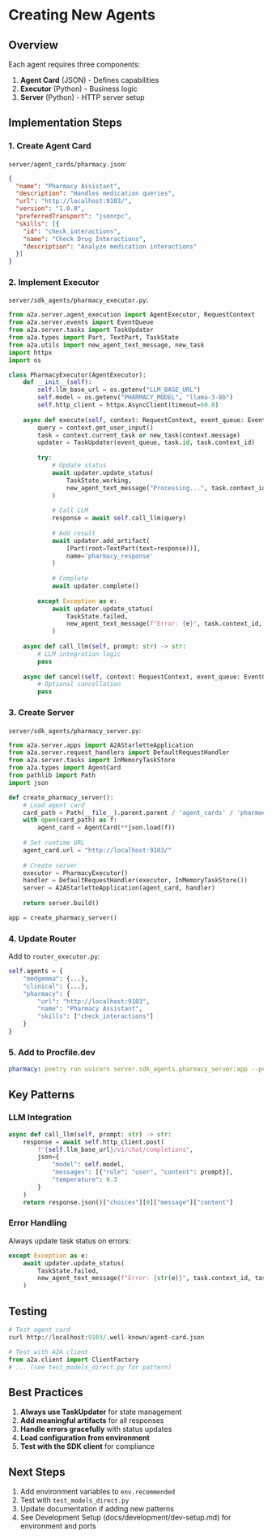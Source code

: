# Creating New Agents

## Overview

Each agent requires three components:
1. **Agent Card** (JSON) - Defines capabilities
2. **Executor** (Python) - Business logic
3. **Server** (Python) - HTTP server setup

## Implementation Steps

### 1. Create Agent Card
`server/agent_cards/pharmacy.json`:
```json
{
  "name": "Pharmacy Assistant",
  "description": "Handles medication queries",
  "url": "http://localhost:9103/",
  "version": "1.0.0",
  "preferredTransport": "jsonrpc",
  "skills": [{
    "id": "check_interactions",
    "name": "Check Drug Interactions",
    "description": "Analyze medication interactions"
  }]
}
```

### 2. Implement Executor
`server/sdk_agents/pharmacy_executor.py`:
```python
from a2a.server.agent_execution import AgentExecutor, RequestContext
from a2a.server.events import EventQueue
from a2a.server.tasks import TaskUpdater
from a2a.types import Part, TextPart, TaskState
from a2a.utils import new_agent_text_message, new_task
import httpx
import os

class PharmacyExecutor(AgentExecutor):
    def __init__(self):
        self.llm_base_url = os.getenv("LLM_BASE_URL")
        self.model = os.getenv("PHARMACY_MODEL", "llama-3-8b")
        self.http_client = httpx.AsyncClient(timeout=60.0)
    
    async def execute(self, context: RequestContext, event_queue: EventQueue):
        query = context.get_user_input()
        task = context.current_task or new_task(context.message)
        updater = TaskUpdater(event_queue, task.id, task.context_id)
        
        try:
            # Update status
            await updater.update_status(
                TaskState.working,
                new_agent_text_message("Processing...", task.context_id, task.id)
            )
            
            # Call LLM
            response = await self.call_llm(query)
            
            # Add result
            await updater.add_artifact(
                [Part(root=TextPart(text=response))],
                name='pharmacy_response'
            )
            
            # Complete
            await updater.complete()
            
        except Exception as e:
            await updater.update_status(
                TaskState.failed,
                new_agent_text_message(f"Error: {e}", task.context_id, task.id)
            )
    
    async def call_llm(self, prompt: str) -> str:
        # LLM integration logic
        pass
    
    async def cancel(self, context: RequestContext, event_queue: EventQueue):
        # Optional cancellation
        pass
```

### 3. Create Server
`server/sdk_agents/pharmacy_server.py`:
```python
from a2a.server.apps import A2AStarletteApplication
from a2a.server.request_handlers import DefaultRequestHandler
from a2a.server.tasks import InMemoryTaskStore
from a2a.types import AgentCard
from pathlib import Path
import json

def create_pharmacy_server():
    # Load agent card
    card_path = Path(__file__).parent.parent / 'agent_cards' / 'pharmacy.json'
    with open(card_path) as f:
        agent_card = AgentCard(**json.load(f))
    
    # Set runtime URL
    agent_card.url = "http://localhost:9103/"
    
    # Create server
    executor = PharmacyExecutor()
    handler = DefaultRequestHandler(executor, InMemoryTaskStore())
    server = A2AStarletteApplication(agent_card, handler)
    
    return server.build()

app = create_pharmacy_server()
```

### 4. Update Router

Add to `router_executor.py`:
```python
self.agents = {
    "medgemma": {...},
    "clinical": {...},
    "pharmacy": {
        "url": "http://localhost:9103",
        "name": "Pharmacy Assistant",
        "skills": ["check_interactions"]
    }
}
```

### 5. Add to Procfile.dev
```yaml
pharmacy: poetry run uvicorn server.sdk_agents.pharmacy_server:app --port 9103 --env-file $UVICORN_ENV_FILE
```

## Key Patterns

### LLM Integration
```python
async def call_llm(self, prompt: str) -> str:
    response = await self.http_client.post(
        f"{self.llm_base_url}/v1/chat/completions",
        json={
            "model": self.model,
            "messages": [{"role": "user", "content": prompt}],
            "temperature": 0.3
        }
    )
    return response.json()["choices"][0]["message"]["content"]
```

### Error Handling
Always update task status on errors:
```python
except Exception as e:
    await updater.update_status(
        TaskState.failed,
        new_agent_text_message(f"Error: {str(e)}", task.context_id, task.id)
    )
```

## Testing

```python
# Test agent card
curl http://localhost:9103/.well-known/agent-card.json

# Test with A2A client
from a2a.client import ClientFactory
# ... (see test_models_direct.py for pattern)
```

## Best Practices

1. **Always use TaskUpdater** for state management
2. **Add meaningful artifacts** for all responses
3. **Handle errors gracefully** with status updates
4. **Load configuration from environment**
5. **Test with the SDK client** for compliance

## Next Steps

1. Add environment variables to `env.recommended`
2. Test with `test_models_direct.py`
3. Update documentation if adding new patterns
4. See Development Setup (docs/development/dev-setup.md) for environment and ports